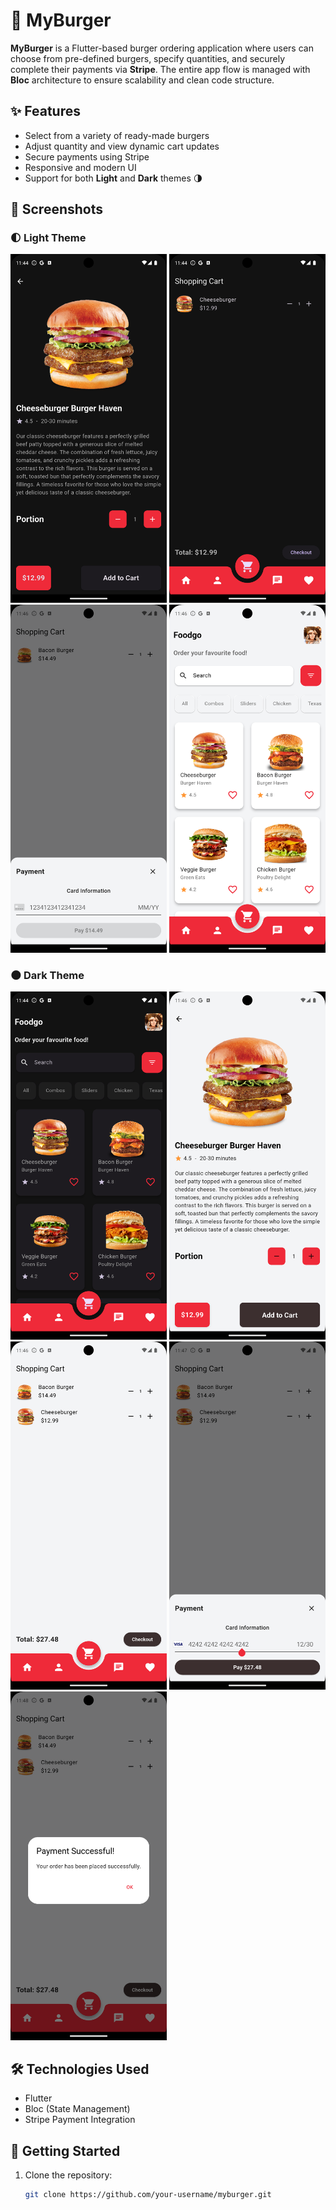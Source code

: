 # 🍔 MyBurger

**MyBurger** is a Flutter-based burger ordering application where users can choose from pre-defined burgers, specify quantities, and securely complete their payments via **Stripe**. The entire app flow is managed with **Bloc** architecture to ensure scalability and clean code structure.

## ✨ Features

- Select from a variety of ready-made burgers
- Adjust quantity and view dynamic cart updates
- Secure payments using Stripe
- Responsive and modern UI
- Support for both **Light** and **Dark** themes 🌗

## 📸 Screenshots

### 🌓 Light Theme
<img src="screenshots/Screenshot_1744371858.png" width="250">
<img src="screenshots/Screenshot_1744371866.png" width="250">
<img src="screenshots/Screenshot_1744371998.png" width="250">
<img src="screenshots/Screenshot_1744372007.png" width="250">

### 🌑 Dark Theme
<img src="screenshots/Screenshot_1744371850.png" width="250">
<img src="screenshots/Screenshot_1744372010.png" width="250">
<img src="screenshots/Screenshot_1744372017.png" width="250">
<img src="screenshots/Screenshot_1744372080.png" width="250">
<img src="screenshots/Screenshot_1744372085.png" width="250">


## 🛠️ Technologies Used

- Flutter
- Bloc (State Management)
- Stripe Payment Integration

## 🚀 Getting Started

1. Clone the repository:
   ```bash
   git clone https://github.com/your-username/myburger.git
